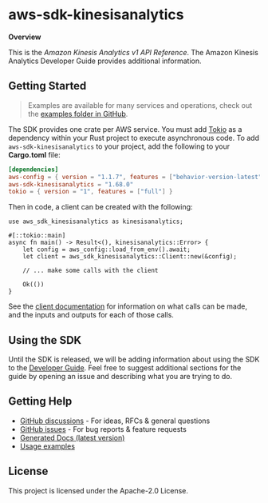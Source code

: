 # aws-sdk-kinesisanalytics

__Overview__

This is the _Amazon Kinesis Analytics v1 API Reference_. The Amazon Kinesis Analytics Developer Guide provides additional information.

## Getting Started

> Examples are available for many services and operations, check out the
> [examples folder in GitHub](https://github.com/awslabs/aws-sdk-rust/tree/main/examples).

The SDK provides one crate per AWS service. You must add [Tokio](https://crates.io/crates/tokio)
as a dependency within your Rust project to execute asynchronous code. To add `aws-sdk-kinesisanalytics` to
your project, add the following to your **Cargo.toml** file:

```toml
[dependencies]
aws-config = { version = "1.1.7", features = ["behavior-version-latest"] }
aws-sdk-kinesisanalytics = "1.68.0"
tokio = { version = "1", features = ["full"] }
```

Then in code, a client can be created with the following:

```rust,no_run
use aws_sdk_kinesisanalytics as kinesisanalytics;

#[::tokio::main]
async fn main() -> Result<(), kinesisanalytics::Error> {
    let config = aws_config::load_from_env().await;
    let client = aws_sdk_kinesisanalytics::Client::new(&config);

    // ... make some calls with the client

    Ok(())
}
```

See the [client documentation](https://docs.rs/aws-sdk-kinesisanalytics/latest/aws_sdk_kinesisanalytics/client/struct.Client.html)
for information on what calls can be made, and the inputs and outputs for each of those calls.

## Using the SDK

Until the SDK is released, we will be adding information about using the SDK to the
[Developer Guide](https://docs.aws.amazon.com/sdk-for-rust/latest/dg/welcome.html). Feel free to suggest
additional sections for the guide by opening an issue and describing what you are trying to do.

## Getting Help

* [GitHub discussions](https://github.com/awslabs/aws-sdk-rust/discussions) - For ideas, RFCs & general questions
* [GitHub issues](https://github.com/awslabs/aws-sdk-rust/issues/new/choose) - For bug reports & feature requests
* [Generated Docs (latest version)](https://awslabs.github.io/aws-sdk-rust/)
* [Usage examples](https://github.com/awslabs/aws-sdk-rust/tree/main/examples)

## License

This project is licensed under the Apache-2.0 License.

